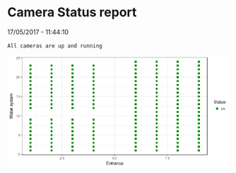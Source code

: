 Camera Status report
================
17/05/2017 - 11:44:10

    All cameras are up and running

![](camreport_files/figure-markdown_github/unnamed-chunk-2-1.png)
